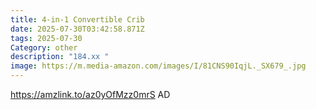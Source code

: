```yaml
---
title: 4-in-1 Convertible Crib
date: 2025-07-30T03:42:58.871Z
tags: 2025-07-30
Category: other
description: "184.xx "
image: https://m.media-amazon.com/images/I/81CNS90IqjL._SX679_.jpg
---
```

https://amzlink.to/az0yOfMzz0mrS AD
